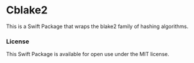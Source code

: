 # Cblake2

This is a Swift Package that wraps the blake2 family of hashing algorithms.

### License

This Swift Package is available for open use under the MIT license.